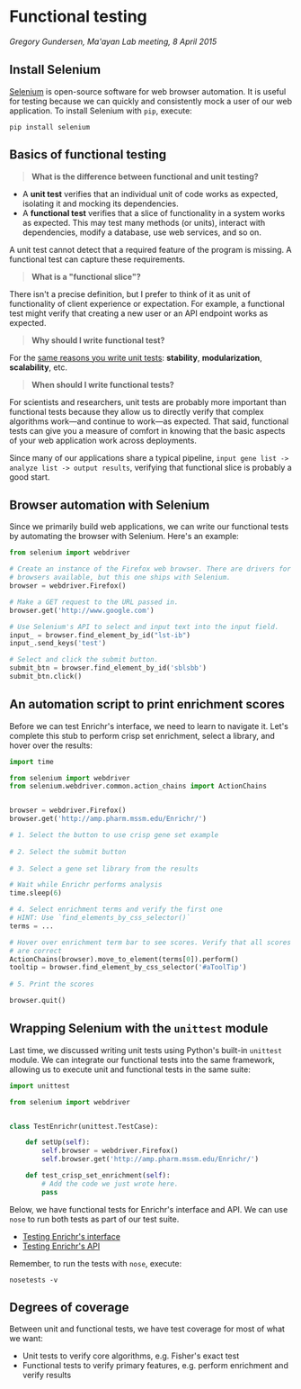 # Functional testing
_Gregory Gundersen, Ma'ayan Lab meeting, 8 April 2015_

## Install Selenium

[Selenium](http://selenium-python.readthedocs.org/index.html) is open-source software for web browser automation. It is useful for testing because we can quickly and consistently mock a user of our web application. To install Selenium with `pip`, execute:

    pip install selenium

## Basics of functional testing

> **What is the difference between functional and unit testing?**

- A **unit test** verifies that an individual unit of code works as expected, isolating it and mocking its dependencies.
- A **functional test** verifies that a slice of functionality in a system works as expected. This may test many methods (or units), interact with dependencies, modify a database, use web services, and so on.

A unit test cannot detect that a required feature of the program is missing. A functional test can capture these requirements.

> **What is a "functional slice"?**

There isn't a precise definition, but I prefer to think of it as unit of functionality of client experience or expectation. For example, a functional test might verify that creating a new user or an API endpoint works as expected.

> **Why should I write functional test?**

For the [same reasons you write unit tests](https://github.com/MaayanLab/software-testing/blob/master/1-unit-testing/README.md): **stability**, **modularization**, **scalability**, etc.

> **When should I write functional tests?**

For scientists and researchers, unit tests are probably more important than functional tests because they allow us to directly verify that complex algorithms work—and continue to work—as expected. That said, functional tests can give you a measure of comfort in knowing that the basic aspects of your web application work across deployments.

Since many of our applications share a typical pipeline, `input gene list -> analyze list -> output results`, verifying that functional slice is probably a good start.

## Browser automation with Selenium

Since we primarily build web applications, we can write our functional tests by automating the browser with Selenium. Here's an example:

```python
from selenium import webdriver

# Create an instance of the Firefox web browser. There are drivers for other 
# browsers available, but this one ships with Selenium.
browser = webdriver.Firefox()

# Make a GET request to the URL passed in.
browser.get('http://www.google.com')

# Use Selenium's API to select and input text into the input field.
input_ = browser.find_element_by_id("lst-ib")
input_.send_keys('test')

# Select and click the submit button.
submit_btn = browser.find_element_by_id('sblsbb')
submit_btn.click()
```

## An automation script to print enrichment scores

Before we can test Enrichr's interface, we need to learn to navigate it. Let's complete this stub to perform crisp set enrichment, select a library, and hover over the results:

```python
import time

from selenium import webdriver
from selenium.webdriver.common.action_chains import ActionChains


browser = webdriver.Firefox()
browser.get('http://amp.pharm.mssm.edu/Enrichr/')

# 1. Select the button to use crisp gene set example
        
# 2. Select the submit button
        
# 3. Select a gene set library from the results

# Wait while Enrichr performs analysis
time.sleep(6)

# 4. Select enrichment terms and verify the first one
# HINT: Use `find_elements_by_css_selector()`
terms = ...

# Hover over enrichment term bar to see scores. Verify that all scores
# are correct
ActionChains(browser).move_to_element(terms[0]).perform()
tooltip = browser.find_element_by_css_selector('#aToolTip')
        
# 5. Print the scores

browser.quit()
```

## Wrapping Selenium with the `unittest` module

Last time, we discussed writing unit tests using Python's built-in `unittest` module. We can integrate our functional tests into the same framework, allowing us to execute unit and functional tests in the same suite:

```python
import unittest

from selenium import webdriver


class TestEnrichr(unittest.TestCase):

    def setUp(self):
        self.browser = webdriver.Firefox()
        self.browser.get('http://amp.pharm.mssm.edu/Enrichr/')

    def test_crisp_set_enrichment(self):
        # Add the code we just wrote here.
        pass
```


Below, we have functional tests for Enrichr's interface and API. We can use `nose` to run both tests as part of our test suite.

- [Testing Enrichr's interface](tests/test_enrichr_ui.py)
- [Testing Enrichr's API](tests/test_enrichr_api.py)

Remember, to run the tests with `nose`, execute:

    nosetests -v
    
## Degrees of coverage

Between unit and functional tests, we have test coverage for most of what we want:

- Unit tests to verify core algorithms, e.g. Fisher's exact test
- Functional tests to verify primary features, e.g. perform enrichment and verify results